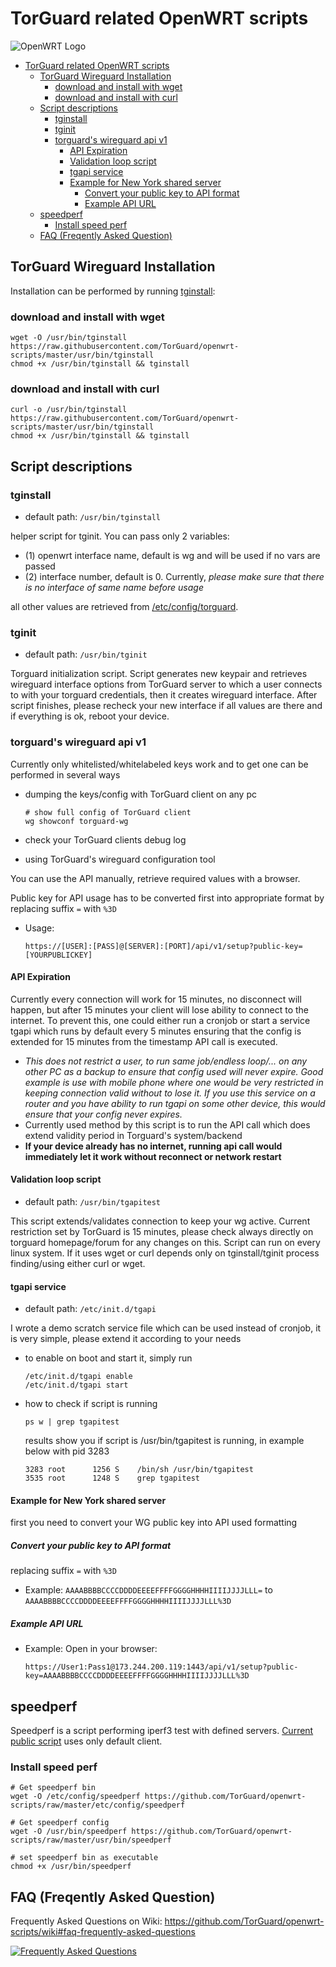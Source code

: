 # TorGuard related OpenWRT scripts
![OpenWRT Logo](https://raw.githubusercontent.com/openwrt/openwrt/master/logo.svg)

- [TorGuard related OpenWRT scripts](#torguard-related-openwrt-scripts)
  - [TorGuard Wireguard Installation](#torguard-wireguard-installation)
    - [download and install with wget](#download-and-install-with-wget)
    - [download and install with curl](#download-and-install-with-curl)
  - [Script descriptions](#script-descriptions)
    - [tginstall](#tginstall)
    - [tginit](#tginit)
    - [torguard's wireguard api v1](#torguards-wireguard-api-v1)
      - [API Expiration](#api-expiration)
      - [Validation loop script](#validation-loop-script)
      - [tgapi service](#tgapi-service)
      - [Example for New York shared server](#example-for-new-york-shared-server)
        - [Convert your public key to API format](#convert-your-public-key-to-api-format)
        - [Example API URL](#example-api-url)
  - [speedperf](#speedperf)
    - [Install speed perf](#install-speed-perf)
  - [FAQ (Freqently Asked Question)](#faq-freqently-asked-question)

## TorGuard Wireguard Installation

Installation can be performed by running [tginstall](usr/bin/tginstall):

### download and install with wget

```shell
wget -O /usr/bin/tginstall https://raw.githubusercontent.com/TorGuard/openwrt-scripts/master/usr/bin/tginstall
chmod +x /usr/bin/tginstall && tginstall
```

### download and install with curl

```shell
curl -o /usr/bin/tginstall https://raw.githubusercontent.com/TorGuard/openwrt-scripts/master/usr/bin/tginstall
chmod +x /usr/bin/tginstall && tginstall
```

## Script descriptions

### tginstall

- default path: `/usr/bin/tginstall`

helper script for tginit. You can pass only 2 variables:

- (1) openwrt interface name, default is wg and will be used if no vars are passed
- (2) interface number, default is 0. Currently, _please make sure that there is no interface of same name before usage_

all other values are retrieved from [/etc/config/torguard](etc/config/torguard).

### tginit

- default path: `/usr/bin/tginit`

Torguard initialization script. Script generates new keypair and retrieves wireguard interface options from TorGuard server to which a user connects to with your torguard credentials, then it creates wireguard interface. After script finishes, please recheck your new interface if all values are there and if everything is ok, reboot your device.

### torguard's wireguard api v1

Currently only whitelisted/whitelabeled keys work and to get one can be performed in several ways

- dumping the keys/config with TorGuard client on any pc
  
    ```shell
    # show full config of TorGuard client
    wg showconf torguard-wg
    ```

- check your TorGuard clients debug log
- using TorGuard's wireguard configuration tool

You can use the API manually, retrieve required values with a browser.

Public key for API usage has to be converted first into appropriate format by replacing suffix `=` with `%3D`

- Usage:

    `https://[USER]:[PASS]@[SERVER]:[PORT]/api/v1/setup?public-key=[YOURPUBLICKEY]`

#### API Expiration

Currently every connection will work for 15 minutes, no disconnect will happen, but after 15 minutes your client will lose ability to connect to the internet. To prevent this, one could either run a cronjob or start a service tgapi which runs by default every 5 minutes ensuring that the config is extended for 15 minutes from the timestamp API call is executed.

- _This does not restrict a user, to run same job/endless loop/... on any other PC as a backup to ensure that config used will never expire._
  _Good example is use with mobile phone where one would be very restricted in keeping connection valid without to lose it. If you use this service on a router and you have ability to run tgapi on some other device, this would ensure that your config never expires._
- Currently used method by this script is to run the API call which does extend validity period in Torguard's system/backend 
- **If your device already has no internet, running api call would immediately let it work without reconnect or network restart**

#### Validation loop script

- default path:  `/usr/bin/tgapitest`

This script extends/validates connection to keep your wg active. Current restriction set by TorGuard is 15 minutes, please check always directly on torguard homepage/forum for any changes on this.
Script can run on every linux system.
If it uses wget or curl depends only on tginstall/tginit process finding/using either curl or wget.

#### tgapi service

- default path: `/etc/init.d/tgapi`


I wrote a demo scratch service file which can be used instead of cronjob, it is very simple, please extend it according to your needs

- to enable on boot and start it, simply run

  ```shell
  /etc/init.d/tgapi enable
  /etc/init.d/tgapi start
  ```

- how to check if script is running

  ```shell
  ps w | grep tgapitest
  ```

  results show you if script is /usr/bin/tgapitest is running, in example below with pid 3283
  
  ```log
  3283 root      1256 S    /bin/sh /usr/bin/tgapitest
  3535 root      1248 S    grep tgapitest
  ```

#### Example for New York shared server

first you need to convert your WG public key into API used formatting

##### Convert your public key to API format

replacing suffix `=` with `%3D`

- Example:
  `AAAABBBBCCCCDDDDEEEEFFFFGGGGHHHHIIIIJJJJLLL=`
  to
  `AAAABBBBCCCCDDDDEEEEFFFFGGGGHHHHIIIIJJJJLLL%3D`

##### Example API URL

- Example: Open in your browser:

    `https://User1:Pass1@173.244.200.119:1443/api/v1/setup?public-key=AAAABBBBCCCCDDDDEEEEFFFFGGGGHHHHIIIIJJJJLLL%3D`

## speedperf

Speedperf is a script performing iperf3 test with defined servers.  [Current public script](usr/bin/speedperf) uses only default client.

### Install speed perf

```shell
# Get speedperf bin
wget -O /etc/config/speedperf https://github.com/TorGuard/openwrt-scripts/raw/master/etc/config/speedperf

# Get speedperf config
wget -O /usr/bin/speedperf https://github.com/TorGuard/openwrt-scripts/raw/master/usr/bin/speedperf

# set speedperf bin as executable
chmod +x /usr/bin/speedperf
```

## FAQ (Freqently Asked Question)

Frequently Asked Questions on Wiki: https://github.com/TorGuard/openwrt-scripts/wiki#faq-frequently-asked-questions

[![Frequently Asked Questions](https://camo.githubusercontent.com/f27ce1937372cdd4dd6d360f508667885a066603/68747470733a2f2f692e6962622e636f2f637257707a6d4d2f6661712e706e67)](https://github.com/TorGuard/openwrt-scripts/wiki#faq-frequently-asked-questions)
